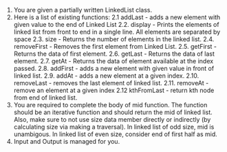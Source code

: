 1. You are given a partially written LinkedList class.
2. Here is a list of existing functions:
     2.1 addLast - adds a new element with given value to the end of Linked List
     2.2. display - Prints the elements of linked list from front to end in a single line. 
     All elements are separated by space
    2.3. size - Returns the number of elements in the linked list.
    2.4. removeFirst - Removes the first element from Linked List. 
    2.5. getFirst - Returns the data of first element. 
    2.6. getLast - Returns the data of last element. 
    2.7. getAt - Returns the data of element available at the index passed. 
    2.8. addFirst - adds a new element with given value in front of linked list.
   2.9. addAt - adds a new element at a given index.
   2.10. removeLast - removes the last element of linked list.
   2.11. removeAt - remove an element at a given index
   2.12 kthFromLast - return kth node from end of linked list.
3. You are required to complete the body of mid function. The function should be an iterative function and should return the mid of linked list. Also, make sure to not use size data member directly or indirectly (by calculating size via making a traversal). In linked list of odd size, mid is unambigous. In linked list of even size, consider end of first half as mid.
4. Input and Output is managed for you.

